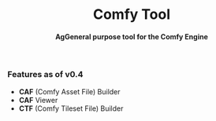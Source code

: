 <h1 align="center">Comfy Tool</h1>
<h4 align="center">AgGeneral purpose tool for the Comfy Engine</h1>
<br />
<h3>Features as of v0.4</h3>
<ul>
  <li><strong>CAF</strong> (Comfy Asset File) Builder</li>
  <li><strong>CAF</strong> Viewer</li>
  <li><strong>CTF</strong> (Comfy Tileset File) Builder</li>
</ul>

